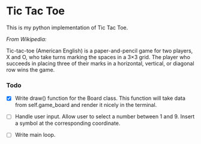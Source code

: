 # Tic Tac Toe

This is my python implementation of Tic Tac Toe.

*From Wikipedia:*

Tic-tac-toe (American English) is a paper-and-pencil game for two players, X and O, who take turns marking the spaces in a 3×3 grid. The player who succeeds in placing three of their marks in a horizontal, vertical, or diagonal row wins the game. 


### Todo

- [X] Write draw() function for the Board class. This function will take data from self.game_board and render it nicely in the terminal.
- [ ] Handle user input. Allow user to select a number between 1 and 9. Insert a symbol at the corresponding coordinate.
- [ ] Write main loop.

